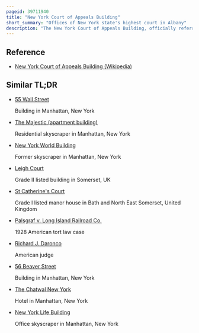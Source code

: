 ```yaml
---
pageid: 39711940
title: "New York Court of Appeals Building"
short_summary: "Offices of New York state's highest court in Albany"
description: "The New York Court of Appeals Building, officially referred to as Court of Appeals Hall, is located at the Corner of Eagle and Pine Streets in central Albany, New York, United States. It is a Stone greek Revival Building built in 1842 according to a Design by Henry Rector. In 1971 it was listed on the National Register of Historic Places, one of seven Buildings Housing a State's highest Court currently so recognized. Seven Years later it was included as contributing Property when the Lafayette Park historic District was listed in the Register."
---
```


## Reference

- [New York Court of Appeals Building (Wikipedia)](https://en.wikipedia.org/?curid=39711940)

## Similar TL;DR

- [55 Wall Street](/tldr/en/55-wall-street)

  Building in Manhattan, New York

- [The Majestic (apartment building)](/tldr/en/the-majestic-apartment-building)

  Residential skyscraper in Manhattan, New York

- [New York World Building](/tldr/en/new-york-world-building)

  Former skyscraper in Manhattan, New York

- [Leigh Court](/tldr/en/leigh-court)

  Grade II listed building in Somerset, UK

- [St Catherine's Court](/tldr/en/st-catherines-court)

  Grade I listed manor house in Bath and North East Somerset, United Kingdom

- [Palsgraf v. Long Island Railroad Co.](/tldr/en/palsgraf-v-long-island-railroad-co)

  1928 American tort law case

- [Richard J. Daronco](/tldr/en/richard-j-daronco)

  American judge

- [56 Beaver Street](/tldr/en/56-beaver-street)

  Building in Manhattan, New York

- [The Chatwal New York](/tldr/en/the-chatwal-new-york)

  Hotel in Manhattan, New York

- [New York Life Building](/tldr/en/new-york-life-building)

  Office skyscraper in Manhattan, New York
